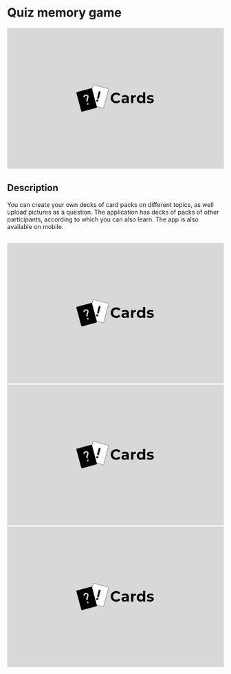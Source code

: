 # Quiz memory game

![Quiz memory game](/src/assets/img/readmePictures/logo1.jpg)

## Description

You can create your own decks of card packs on different topics, as well upload pictures as a question. The application has decks of packs of other participants, according to which you can also learn. The app is also available on mobile.

##

![Quiz memory game](/src/assets/img/readmePictures/logo1.jpg)
![Quiz memory game](/src/assets/img/readmePictures/logo1.jpg)
![Quiz memory game](/src/assets/img/readmePictures/logo1.jpg)
